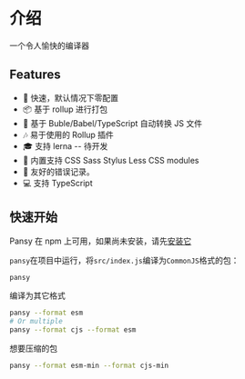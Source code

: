 # 介绍

一个令人愉快的编译器

## Features

- 🚀 快速，默认情况下零配置
- 📦 基于 rollup 进行打包
- 🚗 基于 Buble/Babel/TypeScript 自动转换 JS 文件
- 🎶 易于使用的 Rollup 插件
- 🎓 支持 lerna -- 待开发
- 💅 内置支持 CSS Sass Stylus Less CSS modules
- 🚨 友好的错误记录。
- 💻 支持 TypeScript

## 快速开始

Pansy 在 npm 上可用，如果尚未安装，请先[安装它](./installation.md)

`pansy`在项目中运行，将`src/index.js`编译为`CommonJS`格式的包：

```bash
pansy
```

编译为其它格式

```bash
pansy --format esm
# Or multiple
pansy --format cjs --format esm
```

想要压缩的包

```bash
pansy --format esm-min --format cjs-min
```
